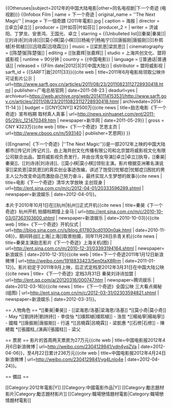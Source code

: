 {{Otheruses|subject=2012年的中国大陆电影|other=同名电视剧|下一个奇迹 (电视剧)}}
{{Infobox Film
| name          = 下一个奇迹
| original_name = ''The Next Magic''
| image         = 下一個奇蹟 (2011年電影).jpg
| caption       = 海报
| director      = [[卓立|卓立]]
| producer      = [[叶如芬|叶如芬]]
| producer_2    = 
| writer        = 洪诚阳、丁梦龙、安景鸿、王国光、卓立
| starring      = {{Unbulleted list|[[秦昊|秦昊]]|[[刘诗诗|刘诗诗]]|[[莫小棋|莫小棋]]|[[杨祐宁|杨祐宁]]|[[唐振刚|唐振刚]]|[[朴熙植|朴熙植]]|[[吕晓霖|吕晓霖]]}}
| music         = [[梁凯恩|梁凯恩]]
| cinematography = [[陈楚强|陈楚强]]
| editing       = [[张嘉辉|张嘉辉]]
| studio        = 上海共创文化、盟将威影视
| runtime       = 90分钟
| country       = {{中国电影}}
| language      = [[普通话|普通话]]
| released      = {{Film date|2012|3|31|中国大陆}}
| distributor   = 盟将威影视
| sarft_id      = {{SARFT|故|2011|33}}<ref>{{cite web | title=2011年6月电影局领取公映许可证影片公示 | url=http://www.sarft.gov.cn/articles/2011/08/23/20110823112728930418.html | publisher=广电总局官网 | date=2011-08-23 | deadurl=yes | archiveurl=https://web.archive.org/web/20141114153531/http://www.sarft.gov.cn/articles/2011/08/23/20110823112728930418.html | archivedate=2014-11-14 }}</ref>
| budget        = [[CNY|CNY]] ¥2500万<ref name=budget>{{cite news | title=励志电影《下一个奇迹》宣布档期 取材真人真事 | url=http://news.xinhuanet.com/ent/2011-05/29/c_121470349.htm | newspaper=新华网 | date=2011-05-29}}</ref>
| gross         = CNY ¥323万<ref>{{cite web | title=《下一个奇迹》艺恩主页 | url=http://www.cbooo.cn/m/593140 | publisher=艺恩网}}</ref>
}}

{{Engname|《下一个奇迹》|''The Next Magic''}}是一部2012年上映的中国大陆都市[[传记片|传记片]]，由上海共创文化传播有限公司和北京盟将威影视文化有限公司联合出品，盟将威影视负责发行，并由台湾女导演[[卓立|卓立]]执导，[[秦昊|秦昊]]、[[刘诗诗|刘诗诗]]、[[莫小棋|莫小棋]]领衔主演。影片根据亚洲著名演说家[[梁凯恩|梁凯恩]]的真实创业事迹改编，讲述了饱受[[忧郁症|忧郁症]]困扰的男主人公为改变命运而激励自己努力奋斗，最终实现人生梦想的故事<ref>{{cite news | title=电影《下一个奇迹》清华大学放映 主创现身 | url=http://ent.sina.com.cn/m/c/2012-04-01/20333596289.shtml | newspaper=新浪娱乐 | date=2012-04-01}}</ref>。

本片于2010年10月1日在[[杭州|杭州]]正式开机<ref>{{cite news | title=秦昊《下一个奇迹》杭州开机 拍摄档期撞上金马 | url=http://ent.sina.com.cn/m/c/2010-10-03/07363103600.shtml | newspaper=新浪娱乐 | date=2010-10-03}}</ref><ref>{{cite web | title=《下一个奇迹》开机仪式 | url=http://blog.sina.com.cn/s/blog_617803cd0100n0ak.html | date=2010-11-08}}</ref>，期间转战[[上海|上海]]取景拍摄，同年11月28日杀青关机<ref>{{cite news | title=秦昊主演励志影片《下一个奇迹》上海关机(图) | url=http://ent.sina.com.cn/m/2010-12-31/03393194164.shtml | newspaper=新浪娱乐 | date=2010-12-31}}</ref><ref>{{cite web | title=下一个奇迹2011年1月12日新浪微博 | url=http://weibo.com/1918833423/5en0taX8Rrm | date=2011-01-12}}</ref>。影片初定于2011年9月上映<ref name=budget/>，后正式定档至2012年3月31日在中国大陆公映<ref>{{cite news | title=《下一个奇迹》定档3月31日 秦昊刘诗诗加盟 | url=http://ent.qq.com/a/20120316/000747.htm | newspaper=腾讯娱乐 | date=2012-03-16}}</ref><ref>{{cite news | title=《下一个奇迹》全国公映 三大看点揭秘(组图) | url=http://ent.sina.com.cn/m/c/2012-03-31/02303594821.shtml | newspaper=新浪娱乐 | date=2012-03-31}}</ref>。

== 人物角色 ==
*[[秦昊|秦昊]] - [[梁海恩/洛基|梁海恩/洛基]]
*[[莫小奇|莫小奇]] - May
*[[劉詩詩|劉詩詩]] - 李佳怡 
*[[樸熙植|樸熙植]] - 浩哲
*[[楊祐寧|楊祐寧]] - 國楷
*[[唐振剛|唐振剛]] - 行遠
*[[呂曉霖|呂曉霖]] - 梁凱惠
*[[石修|石修]] - 陳總裁
*[[張國柱_(演員)|張國柱]] - 梁父

== 票房 ==
影片的首周两天票房为27万元<ref>{{cite web | title=中国电影报2012年4月6日新浪微博 | url=http://weibo.com/2304129841/ydn4yqZVa | date=2012-04-06}}</ref>，至4月22日累计236万元<ref>{{cite web | title=中国电影报2012年4月24日新浪微博 | url=http://weibo.com/2304129841/yg4Lnlo4e | date=2012-04-24}}</ref>。

== 備註 ==
<references/>

[[Category:2012年電影|Y]]
[[Category:中國電影作品|Y]]
[[Category:勵志題材影片|Category:勵志題材影片]]
[[Category:職場戀情題材電影|Category:職場戀情題材電影]]